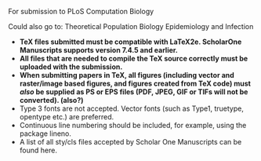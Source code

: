 For submission to PLoS Computation Biology

Could also go to:
Theoretical Population Biology
Epidemiology and Infection



* **TeX files submitted must be compatible with LaTeX2e. ScholarOne Manuscripts supports version 7.4.5 and earlier.**
* **All files that are needed to compile the TeX source correctly must be uploaded with the submission.**
* **When submitting papers in TeX, all figures (including vector and raster/image based figures, and figures created from TeX code) must *also* be supplied as PS or EPS files (PDF, JPEG, GIF or TIFs will not be converted). (also?)**
* Type 3 fonts are not accepted. Vector fonts (such as Type1, truetype, opentype etc.) are preferred.
* Continuous line numbering should be included, for example, using the package lineno.
* A list of all sty/cls files accepted by Scholar One Manuscripts can be found here.
 


